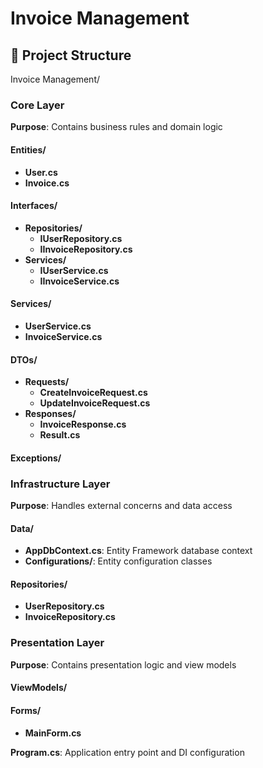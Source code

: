 # Invoice Management

## 📁 Project Structure

Invoice Management/

### Core Layer
**Purpose**: Contains business rules and domain logic

#### Entities/
- **User.cs**
- **Invoice.cs**

#### Interfaces/
- **Repositories/**
  - **IUserRepository.cs**
  - **IInvoiceRepository.cs**
- **Services/**
  - **IUserService.cs**
  - **IInvoiceService.cs**

#### Services/
- **UserService.cs**
- **InvoiceService.cs**

#### DTOs/
- **Requests/**
  - **CreateInvoiceRequest.cs**
  - **UpdateInvoiceRequest.cs**
- **Responses/**
  - **InvoiceResponse.cs**
  - **Result.cs**

#### Exceptions/

### Infrastructure Layer
**Purpose**: Handles external concerns and data access

#### Data/
- **AppDbContext.cs**: Entity Framework database context
- **Configurations/**: Entity configuration classes

#### Repositories/
- **UserRepository.cs**
- **InvoiceRepository.cs**

### Presentation Layer
**Purpose**: Contains presentation logic and view models

#### ViewModels/

#### Forms/
- **MainForm.cs**

**Program.cs**: Application entry point and DI configuration
